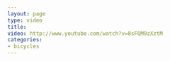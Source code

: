 ```yaml
---
layout: page
type: video
title: 
video: http://www.youtube.com/watch?v=8sFQM9zXztM
categories: 
- bicycles
---
```

